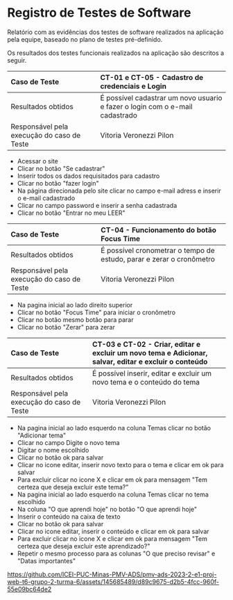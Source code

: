 # Registro de Testes de Software

Relatório com as evidências dos testes de software realizados na aplicação pela equipe, baseado no plano de testes pré-definido.

Os resultados dos testes funcionais realizados na aplicação são descritos a seguir. 

|Caso de Teste    | CT-01 e CT-05 - Cadastro de credenciais e Login|
|:---|:---|
| Resultados obtidos | É possível cadastrar um novo usuario e fazer o login com o e-mail cadastrado  |
| Responsável pela execução do caso de Teste | Vitoria Veronezzi Pilon  |

- Acessar o site<br/>
- Clicar no botão "Se cadastrar"<br/>
- Inserir todos os dados requisitados para cadastro<br/>
- Clicar no botão "fazer login"<br/>
- Na página direcionada pelo site clicar no campo e-mail adress e inserir o e-mail cadastrado<br/>
- Clicar no campo password e inserir a senha cadastrada<br/>
- Clicar no botão "Entrar no meu LEER"<br/>

|Caso de Teste    | CT-04 -  Funcionamento do botão Focus Time |
|:---|:---|
| Resultados obtidos | É possível cronometrar o tempo de estudo, parar e zerar o cronômetro  |
| Responsável pela execução do caso de Teste | Vitoria Veronezzi Pilon  |

- Na pagina inicial ao lado direito superior<br/>
- Clicar no botão "Focus Time" para iniciar o cronômetro<br/>
- Clicar no botão mesmo botão para parar<br/>
- Clicar no botão "Zerar" para zerar<br/> 

|Caso de Teste    | CT-03 e CT-02 - Criar, editar e excluir um novo tema e Adicionar, salvar, editar e excluir o conteúdo|
|:---|:---|
| Resultados obtidos | É possível inserir, editar e excluir um novo tema e o conteúdo do tema  |
| Responsável pela execução do caso de Teste | Vitoria Veronezzi Pilon  |

- Na pagina inicial ao lado esquerdo na coluna Temas clicar no botão "Adicionar tema"<br/>
- Clicar no campo Digite o novo tema<br/>
- Digitar o nome escolhido<br/>
- Clicar no botão ok para salvar<br/>
- Clicar no icone editar, inserir novo texto para o tema e clicar em ok para salvar<br/>
- Para excluir clicar no icone X e clicar em ok para mensagem "Tem certeza que deseja excluir este tema?"<br/>
- Na pagina inicial ao lado esquerdo na coluna Temas clicar no tema escolhido<br/>
- Na coluna "O que aprendi hoje" no botão "O que aprendi hoje"<br/>
- Inserir o conteúdo na caixa de texto<br/>
- Clicar no botão ok para salvar<br/>
- Clicar no icone editar, inserir o conteúdo e clicar em ok para salvar<br/>
- Para excluir clicar no icone X e clicar em ok para mensagem "Tem certeza que deseja excluir este aprendizado?"<br/>
- Repetir o mesmo processo para as colunas "O que preciso revisar" e "Datas importantes"<br/>

https://github.com/ICEI-PUC-Minas-PMV-ADS/pmv-ads-2023-2-e1-proj-web-t6-grupo-2-turma-6/assets/145685489/d89c9675-d2b5-4fcc-960f-55e09bc64de2











